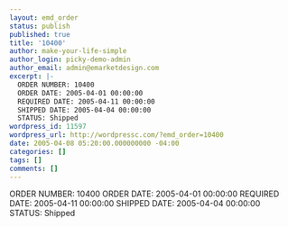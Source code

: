 ```yaml
---
layout: emd_order
status: publish
published: true
title: '10400'
author: make-your-life-simple
author_login: picky-demo-admin
author_email: admin@emarketdesign.com
excerpt: |-
  ORDER NUMBER: 10400
  ORDER DATE: 2005-04-01 00:00:00
  REQUIRED DATE: 2005-04-11 00:00:00
  SHIPPED DATE: 2005-04-04 00:00:00
  STATUS: Shipped
wordpress_id: 11597
wordpress_url: http://wordpressc.com/?emd_order=10400
date: 2005-04-08 05:20:00.000000000 -04:00
categories: []
tags: []
comments: []
---
```

ORDER NUMBER: 10400
ORDER DATE: 2005-04-01 00:00:00
REQUIRED DATE: 2005-04-11 00:00:00
SHIPPED DATE: 2005-04-04 00:00:00
STATUS: Shipped

